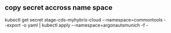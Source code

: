 ## copy secret accross name space
kubectl get secret stage-cds-myhybris-cloud --namespace=commontools --export -o yaml | kubectl apply --namespace=argonautsmunich -f -

##

